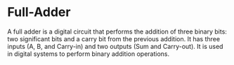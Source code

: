 # Full-Adder
A full adder is a digital circuit that performs the addition of three binary bits: two significant bits and a carry bit from the previous addition. It has three inputs (A, B, and Carry-in) and two outputs (Sum and Carry-out). It is used in digital systems to perform binary addition operations.
